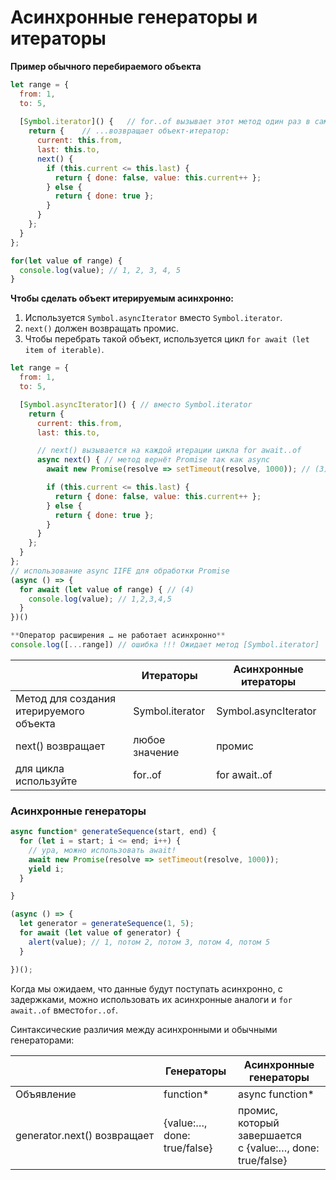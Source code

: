 # Асинхронные генераторы и итераторы

**Пример обычного перебираемого объекта**

```jsx
let range = {
  from: 1,
  to: 5,
  
  [Symbol.iterator]() {   // for..of вызывает этот метод один раз в самом начале
    return {    // ...возвращает объект-итератор:
      current: this.from,
      last: this.to,
      next() {
        if (this.current <= this.last) {
          return { done: false, value: this.current++ };
        } else {
          return { done: true };
        }
      }
    };
  }
};

for(let value of range) {
  console.log(value); // 1, 2, 3, 4, 5
}
```

**Чтобы сделать объект итерируемым асинхронно:**

1. Используется `Symbol.asyncIterator` вместо `Symbol.iterator`.
2. `next()` должен возвращать промис.
3. Чтобы перебрать такой объект, используется цикл `for await (let item of iterable)`.

```jsx
let range = {
  from: 1,
  to: 5,

  [Symbol.asyncIterator]() { // вместо Symbol.iterator
    return {
      current: this.from,
      last: this.to,

      // next() вызывается на каждой итерации цикла for await..of
      async next() { // метод вернёт Promise так как async
        await new Promise(resolve => setTimeout(resolve, 1000)); // (3)

        if (this.current <= this.last) {
          return { done: false, value: this.current++ };
        } else {
          return { done: true };
        }
      }
    };
  }
};
// использование async IIFE для обработки Promise
(async () => {
  for await (let value of range) { // (4)
    console.log(value); // 1,2,3,4,5
  }
})()

**Оператор расширения … не работает асинхронно**
console.log([...range]) // ошибка !!! Ожидает метод [Symbol.iterator]
```

|  | Итераторы | Асинхронные итераторы |
| --- | --- | --- |
| Метод для создания итерируемого объекта | Symbol.iterator | Symbol.asyncIterator |
| next() возвращает | любое значение | промис |
| для цикла используйте | for..of | for await..of |

### Асинхронные генераторы

```jsx
async function* generateSequence(start, end) {
  for (let i = start; i <= end; i++) {
    // ура, можно использовать await!
    await new Promise(resolve => setTimeout(resolve, 1000));
    yield i;
  }

}

(async () => {
  let generator = generateSequence(1, 5);
  for await (let value of generator) {
    alert(value); // 1, потом 2, потом 3, потом 4, потом 5
  }

})();
```

Когда мы ожидаем, что данные будут поступать асинхронно, с задержками, можно использовать их асинхронные аналоги и `for await..of` вместо`for..of`.

Синтаксические различия между асинхронными и обычными генераторами:

|  | Генераторы | Асинхронные генераторы |
| --- | --- | --- |
| Объявление | function* | async function* |
| generator.next() возвращает | {value:…, done: true/false} | промис, который завершается с {value:…, done: true/false} |